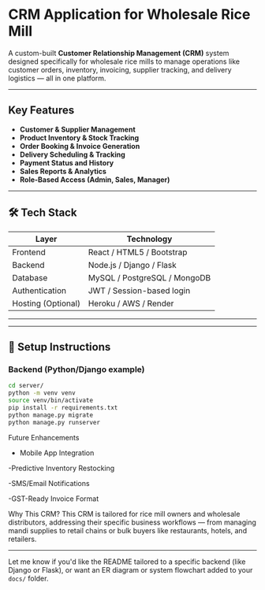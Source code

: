 #  CRM Application for Wholesale Rice Mill

A custom-built **Customer Relationship Management (CRM)** system designed specifically for wholesale rice mills to manage operations like customer orders, inventory, invoicing, supplier tracking, and delivery logistics — all in one platform.

---

##  Key Features

-  **Customer & Supplier Management**
-  **Product Inventory & Stock Tracking**
-  **Order Booking & Invoice Generation**
-  **Delivery Scheduling & Tracking**
-  **Payment Status and History**
-  **Sales Reports & Analytics**
-  **Role-Based Access (Admin, Sales, Manager)**

---

## 🛠️ Tech Stack

| Layer             | Technology                     |
|------------------|--------------------------------|
| Frontend         | React / HTML5 / Bootstrap      |
| Backend          | Node.js / Django / Flask       |
| Database         | MySQL / PostgreSQL / MongoDB   |
| Authentication   | JWT / Session-based login      |
| Hosting (Optional)| Heroku / AWS / Render          |

---


---

## 🔧 Setup Instructions

### Backend (Python/Django example)

```bash
cd server/
python -m venv venv
source venv/bin/activate
pip install -r requirements.txt
python manage.py migrate
python manage.py runserver
```
Future Enhancements
- Mobile App Integration

-Predictive Inventory Restocking

-SMS/Email Notifications

-GST-Ready Invoice Format

Why This CRM?
This CRM is tailored for rice mill owners and wholesale distributors, addressing their specific business workflows — from managing mandi supplies to retail chains or bulk buyers like restaurants, hotels, and retailers.

---

Let me know if you'd like the README tailored to a specific backend (like Django or Flask), or want an ER diagram or system flowchart added to your `docs/` folder.


